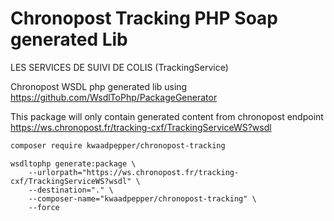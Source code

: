 # Chronopost Tracking PHP Soap generated Lib

LES SERVICES DE SUIVI DE COLIS (TrackingService)

Chronopost WSDL php generated lib using https://github.com/WsdlToPhp/PackageGenerator

This package will only contain generated content from chronopost endpoint https://ws.chronopost.fr/tracking-cxf/TrackingServiceWS?wsdl

```sh
composer require kwaadpepper/chronopost-tracking
```

    wsdltophp generate:package \
        --urlorpath="https://ws.chronopost.fr/tracking-cxf/TrackingServiceWS?wsdl" \
        --destination="." \
        --composer-name="kwaadpepper/chronopost-tracking" \
        --force
